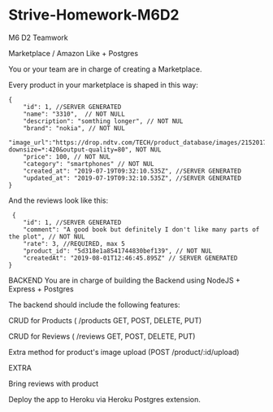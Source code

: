 # Strive-Homework-M6D2
M6 D2 Teamwork

Marketplace / Amazon Like + Postgres 

You or your team are in charge of creating a Marketplace. 

Every product in your marketplace is shaped in this way: 

    {
        "id": 1, //SERVER GENERATED
        "name": "3310",  // NOT NULL
        "description": "somthing longer", // NOT NUL
        "brand": "nokia", // NOT NUL 	  
        "image_url":"https://drop.ndtv.com/TECH/product_database/images/2152017124957PM_635_nokia_3310.jpeg?downsize=*:420&output-quality=80", NOT NUL
        "price": 100, // NOT NUL
        "category": "smartphones" // NOT NUL
        "created_at": "2019-07-19T09:32:10.535Z", //SERVER GENERATED
        "updated_at": "2019-07-19T09:32:10.535Z", //SERVER GENERATED
    } 

And the reviews look like this: 

     {
        "id": 1, //SERVER GENERATED
        "comment": "A good book but definitely I don't like many parts of the plot", // NOT NUL
        "rate": 3, //REQUIRED, max 5
        "product_id": "5d318e1a8541744830bef139", // NOT NUL
        "createdAt": "2019-08-01T12:46:45.895Z" // SERVER GENERATED
    } 

BACKEND
You are in charge of building the Backend using NodeJS + Express + Postgres

The backend should include the following features: 

CRUD for Products ( /products GET, POST, DELETE, PUT) 

CRUD for Reviews ( /reviews GET, POST, DELETE, PUT) 

Extra method for product's image upload (POST /product/:id/upload)
 

EXTRA 

Bring reviews with product 

Deploy the app to Heroku via Heroku Postgres extension.
